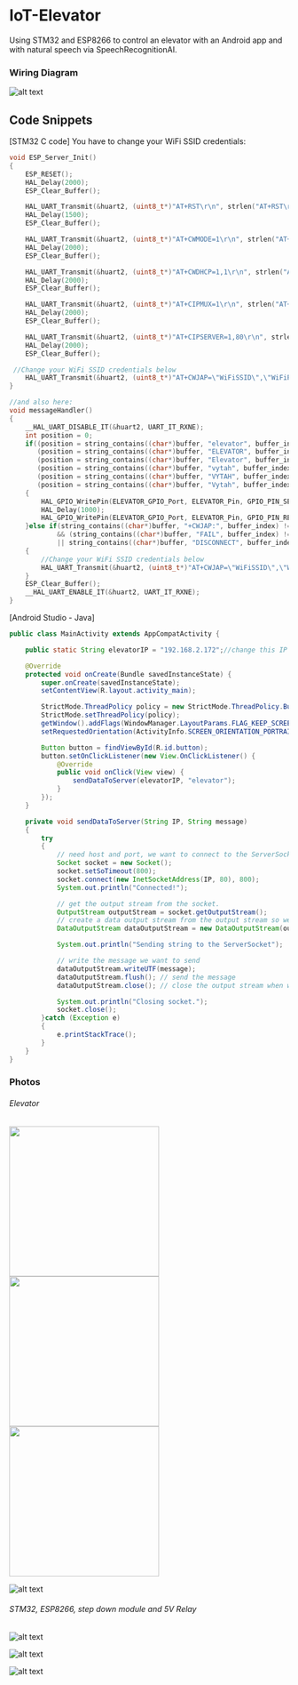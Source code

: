 # IoT-Elevator
 Using STM32 and ESP8266 to control an elevator with an Android app and with natural speech via SpeechRecognitionAI.  
  
  
### Wiring Diagram  
  
![alt text](https://github.com/viktorvano/IoT-Elevator/blob/main/Documents/schematic.png?raw=true)  
  
  
## Code Snippets
  
[STM32 C code] You have to change your WiFi SSID credentials:  
```C
void ESP_Server_Init()
{
	ESP_RESET();
	HAL_Delay(2000);
	ESP_Clear_Buffer();

	HAL_UART_Transmit(&huart2, (uint8_t*)"AT+RST\r\n", strlen("AT+RST\r\n"), 100);
	HAL_Delay(1500);
	ESP_Clear_Buffer();

	HAL_UART_Transmit(&huart2, (uint8_t*)"AT+CWMODE=1\r\n", strlen("AT+CWMODE=1\r\n"), 100);
	HAL_Delay(2000);
	ESP_Clear_Buffer();

	HAL_UART_Transmit(&huart2, (uint8_t*)"AT+CWDHCP=1,1\r\n", strlen("AT+CWDHCP=1,1\r\n"), 100);
	HAL_Delay(2000);
	ESP_Clear_Buffer();

	HAL_UART_Transmit(&huart2, (uint8_t*)"AT+CIPMUX=1\r\n", strlen("AT+CIPMUX=1\r\n"), 100);
	HAL_Delay(2000);
	ESP_Clear_Buffer();

	HAL_UART_Transmit(&huart2, (uint8_t*)"AT+CIPSERVER=1,80\r\n", strlen("AT+CIPSERVER=1,80\r\n"), 100);
	HAL_Delay(2000);
	ESP_Clear_Buffer();

 //Change your WiFi SSID credentials below
	HAL_UART_Transmit(&huart2, (uint8_t*)"AT+CWJAP=\"WiFiSSID\",\"WiFiPASSWORD\"\r\n", strlen("AT+CWJAP=\"WiFiSSID\",\"WiFiPASSWORD\"\r\n"), 100);
}

//and also here:
void messageHandler()
{
	__HAL_UART_DISABLE_IT(&huart2, UART_IT_RXNE);
	int position = 0;
	if((position = string_contains((char*)buffer, "elevator", buffer_index)) != -1 ||
	   (position = string_contains((char*)buffer, "ELEVATOR", buffer_index)) != -1 ||
	   (position = string_contains((char*)buffer, "Elevator", buffer_index)) != -1 ||
	   (position = string_contains((char*)buffer, "vytah", buffer_index)) != -1 ||
	   (position = string_contains((char*)buffer, "VYTAH", buffer_index)) != -1 ||
	   (position = string_contains((char*)buffer, "Vytah", buffer_index)) != -1)
	{
		HAL_GPIO_WritePin(ELEVATOR_GPIO_Port, ELEVATOR_Pin, GPIO_PIN_SET);
		HAL_Delay(1000);
		HAL_GPIO_WritePin(ELEVATOR_GPIO_Port, ELEVATOR_Pin, GPIO_PIN_RESET);
	}else if(string_contains((char*)buffer, "+CWJAP:", buffer_index) != -1
			&& (string_contains((char*)buffer, "FAIL", buffer_index) != -1
			|| string_contains((char*)buffer, "DISCONNECT", buffer_index) != -1))
	{
		//Change your WiFi SSID credentials below
		HAL_UART_Transmit(&huart2, (uint8_t*)"AT+CWJAP=\"WiFiSSID\",\"WiFiPASSWORD\"\r\n", strlen("AT+CWJAP=\"WiFiSSID\",\"WiFiPASSWORD\"\r\n"), 100);
	}
	ESP_Clear_Buffer();
	__HAL_UART_ENABLE_IT(&huart2, UART_IT_RXNE);
}

```    
  
[Android Studio - Java]
```Java
public class MainActivity extends AppCompatActivity {

    public static String elevatorIP = "192.168.2.172";//change this IP address according to your ESP8266

    @Override
    protected void onCreate(Bundle savedInstanceState) {
        super.onCreate(savedInstanceState);
        setContentView(R.layout.activity_main);

        StrictMode.ThreadPolicy policy = new StrictMode.ThreadPolicy.Builder().permitAll().build();
        StrictMode.setThreadPolicy(policy);
        getWindow().addFlags(WindowManager.LayoutParams.FLAG_KEEP_SCREEN_ON);
        setRequestedOrientation(ActivityInfo.SCREEN_ORIENTATION_PORTRAIT);

        Button button = findViewById(R.id.button);
        button.setOnClickListener(new View.OnClickListener() {
            @Override
            public void onClick(View view) {
                sendDataToServer(elevatorIP, "elevator");
            }
        });
    }

    private void sendDataToServer(String IP, String message)
    {
        try
        {
            // need host and port, we want to connect to the ServerSocket at port 7777
            Socket socket = new Socket();
            socket.setSoTimeout(800);
            socket.connect(new InetSocketAddress(IP, 80), 800);
            System.out.println("Connected!");

            // get the output stream from the socket.
            OutputStream outputStream = socket.getOutputStream();
            // create a data output stream from the output stream so we can send data through it
            DataOutputStream dataOutputStream = new DataOutputStream(outputStream);

            System.out.println("Sending string to the ServerSocket");

            // write the message we want to send
            dataOutputStream.writeUTF(message);
            dataOutputStream.flush(); // send the message
            dataOutputStream.close(); // close the output stream when we're done.

            System.out.println("Closing socket.");
            socket.close();
        }catch (Exception e)
        {
            e.printStackTrace();
        }
    }
}
```
  
        
  
### Photos  
###### Elevator  

<img src="https://github.com/viktorvano/IoT-Elevator/blob/main/Documents/IMG_20210726_225514_762.jpg" width="270"/> <img src="https://github.com/viktorvano/IoT-Elevator/blob/main/Documents/IMG_20210726_225547_840.jpg" width="270"/> <img src="https://github.com/viktorvano/IoT-Elevator/blob/main/Documents/IMG_20210726_225614_127.jpg" width="270"/>  
  
    
![alt text](https://github.com/viktorvano/IoT-Elevator/blob/main/Documents/IMG_20210729_152822_182.jpg?raw=true)  
      
###### STM32, ESP8266, step down module and 5V Relay  
![alt text](https://github.com/viktorvano/IoT-Elevator/blob/main/Documents/IMG_20210729_123027_658.jpg?raw=true)  
    
![alt text](https://github.com/viktorvano/IoT-Elevator/blob/main/Documents/IMG_20210729_123042_542.jpg?raw=true)  
    
![alt text](https://github.com/viktorvano/IoT-Elevator/blob/main/Documents/IMG_20210729_123052_021.jpg?raw=true)  
